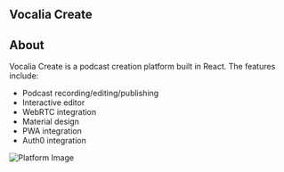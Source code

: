 ## Vocalia Create

## About
Vocalia Create is a podcast creation platform built in React. The features include:
- Podcast recording/editing/publishing
- Interactive editor
- WebRTC integration
- Material design
- PWA integration
- Auth0 integration

![Platform Image](https://i.imgur.com/3NcFOjY.png)
